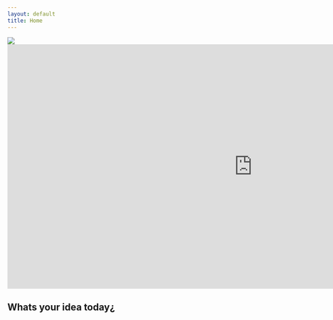 ```yaml
---
layout: default
title: Home
---
```


<div class="logo">
  <img src="{{ site.logo.image }}" />
</div>

<div class ="iframe">
<iframe id="rocket"
    title="Rocket"
    width="1100"
    height= "550"
    scrolling="no"
    frameborder="0" border="0" cellspacing="0"    
    src="https://www.rvcj.com/wp-content/uploads/2019/03/gif-startup-rocket.gif">
</iframe>
</div>

## Whats your idea today¿
